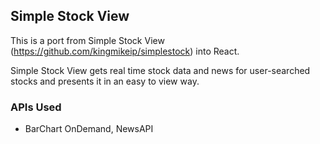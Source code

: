 

## Simple Stock View

This is a port from Simple Stock View (https://github.com/kingmikeip/simplestock) into React.

Simple Stock View gets real time stock data and news for user-searched stocks and presents it in an easy to view way.

### APIs Used
- BarChart OnDemand, NewsAPI